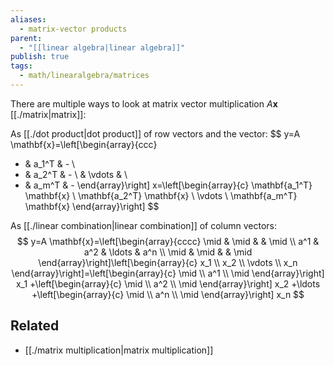 ```yaml
---
aliases:
  - matrix-vector products
parent:
  - "[[linear algebra|linear algebra]]"
publish: true
tags:
  - math/linearalgebra/matrices
---
```


There are multiple ways to look at matrix vector multiplication $A\mathbf{x}$
[[./matrix|matrix]]:

As [[./dot product|dot product]] of row vectors and the vector:
$$
y=A \mathbf{x}=\left[\begin{array}{ccc}
- & a_1^T & - \\
- & a_2^T & - \\
& \vdots & \\
- & a_m^T & -
\end{array}\right] x=\left[\begin{array}{c}
\mathbf{a_1^T} \mathbf{x} \\
\mathbf{a_2^T}  \mathbf{x} \\
\vdots \\
\mathbf{a_m^T}  \mathbf{x}
\end{array}\right]
$$

As [[./linear combination|linear combination]] of column vectors:
$$
y=A \mathbf{x}=\left[\begin{array}{cccc}
\mid & \mid & & \mid \\
a^1 & a^2 & \ldots & a^n \\
\mid & \mid & & \mid
\end{array}\right]\left[\begin{array}{c}
x_1 \\
x_2 \\
\vdots \\
x_n
\end{array}\right]=\left[\begin{array}{c}
\mid \\
a^1  \\
\mid
\end{array}\right] x_1
+\left[\begin{array}{c}
\mid \\
a^2  \\
\mid
\end{array}\right] x_2
+\ldots
+\left[\begin{array}{c}
\mid \\
a^n  \\
\mid
\end{array}\right] x_n
$$

## Related
- [[./matrix multiplication|matrix multiplication]]